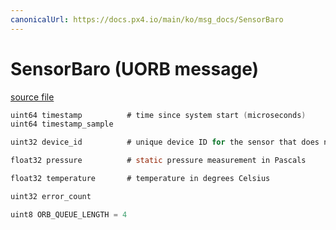 ```yaml
---
canonicalUrl: https://docs.px4.io/main/ko/msg_docs/SensorBaro
---
```


# SensorBaro (UORB message)



[source file](https://github.com/PX4/PX4-Autopilot/blob/release/1.14/msg/SensorBaro.msg)

```c
uint64 timestamp          # time since system start (microseconds)
uint64 timestamp_sample

uint32 device_id          # unique device ID for the sensor that does not change between power cycles

float32 pressure          # static pressure measurement in Pascals

float32 temperature       # temperature in degrees Celsius

uint32 error_count

uint8 ORB_QUEUE_LENGTH = 4

```
